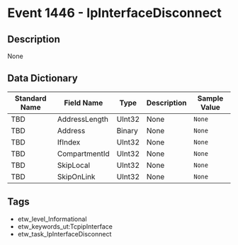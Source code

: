 # Event 1446 - IpInterfaceDisconnect

## Description
None

## Data Dictionary
|Standard Name|Field Name|Type|Description|Sample Value|
|---|---|---|---|---|
|TBD|AddressLength|UInt32|None|`None`|
|TBD|Address|Binary|None|`None`|
|TBD|IfIndex|UInt32|None|`None`|
|TBD|CompartmentId|UInt32|None|`None`|
|TBD|SkipLocal|UInt32|None|`None`|
|TBD|SkipOnLink|UInt32|None|`None`|

## Tags
* etw_level_Informational
* etw_keywords_ut:TcpipInterface
* etw_task_IpInterfaceDisconnect